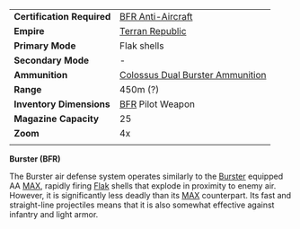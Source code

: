 |                            |                                                                                       |
| -------------------------- | ------------------------------------------------------------------------------------- |
| **Certification Required** | [BFR Anti-Aircraft](../certifications/BFR_Anti-Aircraft.md)                           |
| **Empire**                 | [Terran Republic](../terminology/Terran_Republic.md)                                          |
| **Primary Mode**           | Flak shells                                                                           |
| **Secondary Mode**         | \-                                                                                    |
| **Ammunition**             | [Colossus Dual Burster Ammunition](../ammunition/Colossus_Dual_Burster_Ammunition.md) |
| **Range**                  | 450m (?)                                                                              |
| **Inventory Dimensions**   | [BFR](../vehicles/BattleFrame_Robotics.md) Pilot Weapon                               |
| **Magazine Capacity**      | 25                                                                                    |
| **Zoom**                   | 4x                                                                                    |
|                            |                                                                                       |

**Burster (BFR)**

The Burster air defense system operates similarly to the
[Burster](../armor/Burster.md) equipped AA
[MAX](../armor/Mechanized_Assault_Exo-Suit.md), rapidly firing
[Flak](../weapons/Flak.md) shells that explode in proximity to enemy air.
However, it is significantly less deadly than its
[MAX](../armor/Mechanized_Assault_Exo-Suit.md) counterpart. Its fast and
straight-line projectiles means that it is also somewhat effective against
infantry and light armor.
